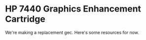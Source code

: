# HP 7440 Graphics Enhancement Cartridge
We're making a replacement gec. Here's some resources for now.

